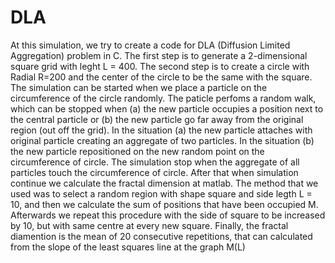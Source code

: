 # DLA

At this simulation, we try to create a code for DLA (Diffusion Limited Aggregation) problem in C. 
The first step is to generate a 2-dimensional square grid with leght L = 400. 
The second step is to create a circle with Radial R=200 and the center of the circle to be the same with the square. 
The simulation can be started when we place a particle on the circumference of the circle randomly. 
The paticle perfoms a random walk, which can be stopped when (a) the new particle occupies a position next to the central particle or (b) 
the new particle go far away from the original region (out off the grid). 
In the situation (a) the new particle attaches with original particle creating an aggregate of two particles. 
In the situation (b) the new particle repositioned on the new random point on the circumference of circle. 
The simulation stop when the aggregate of all particles touch the circumference of circle. 
After that when simulation continue we calculate the fractal dimension at matlab. 
The method that we used was to select a random region with shape square and side legth L = 10, and then we calculate the sum of positions that have been occupied M. 
Afterwards we repeat this procedure with the side of square to be increased by 10, but with same centre at every new square. 
Finally, the fractal diamention is the mean of 20 consecutive repetitions, that can calculated from the slope of the least squares line at the graph M(L) 